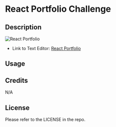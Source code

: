 # React Portfolio Challenge

## Description


![React Portfolio](###)

- Link to Text Editor: [React Portfolio](###)


## Usage



## Credits

N/A

## License

Please refer to the LICENSE in the repo.